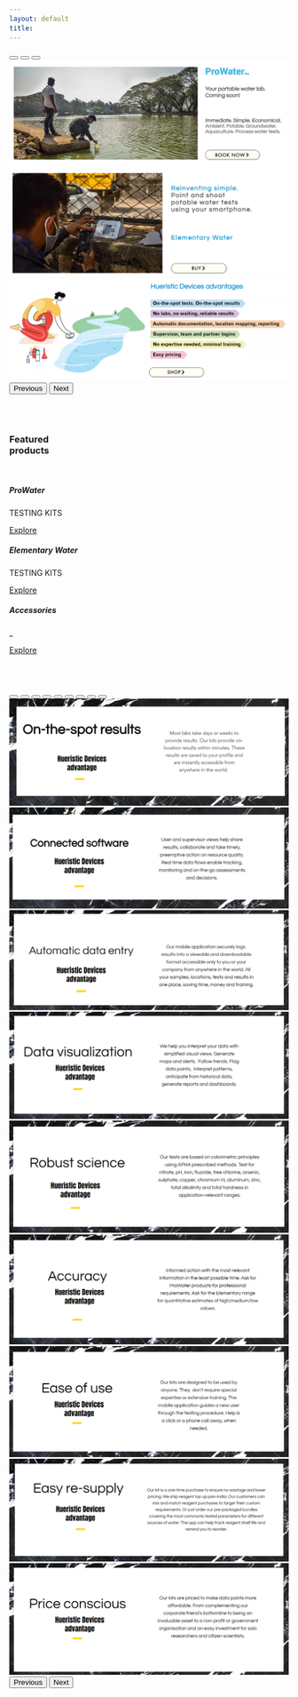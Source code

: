 ```yaml
---
layout: default
title:
---
```


<div id="carouselExampleDark" class="carousel carousel-dark slide" data-bs-ride="carousel">
  <div class="carousel-indicators">
    <button type="button" data-bs-target="#carouselExampleDark" data-bs-slide-to="0" class="active" aria-current="true" aria-label="Slide 1"></button>
    <button type="button" data-bs-target="#carouselExampleDark" data-bs-slide-to="1" aria-label="Slide 2"></button>
    <button type="button" data-bs-target="#carouselExampleDark" data-bs-slide-to="2" aria-label="Slide 3"></button>
  </div>
  <div class="carousel-inner">
    <div class="carousel-item active" data-bs-interval="10000">
          <img src="/images/assets/home_slider_1.png" class="d-block w-100" alt="HD Product">
      <div class="carousel-caption d-none d-md-block">
      </div>
    </div>
    <div class="carousel-item" data-bs-interval="2000">
          <img src="/images/assets/home_slider_2.png" class="d-block w-100" alt="HD Product">
      <div class="carousel-caption d-none d-md-block">
      </div>
    </div>
    <div class="carousel-item">
          <img src="/images/assets/home_slider_3.png" class="d-block w-100" alt="HD Product">
      <div class="carousel-caption d-none d-md-block">
      </div>
    </div>
  </div>
  <button class="carousel-control-prev" type="button" data-bs-target="#carouselExampleDark" data-bs-slide="prev">
    <span class="carousel-control-prev-icon" aria-hidden="true"></span>
    <span class="visually-hidden">Previous</span>
  </button>
  <button class="carousel-control-next" type="button" data-bs-target="#carouselExampleDark" data-bs-slide="next">
    <span class="carousel-control-next-icon" aria-hidden="true"></span>
    <span class="visually-hidden">Next</span>
  </button>
</div>

<br><br>

### Featured <br>    products  

<br>

<div class="row">
  <div class="col-md-4">
    <div class="card text-center card1">
      <div class="card-body">
        <h5 class="card-title"><strong>ProWater</strong></h5>
        <p class="card-text">TESTING KITS</p>
        <a class="btn btn-primary" href="https://shop.hueristicdevices.com/prowater-testing-products">Explore</a>
      </div>
    </div>
  </div>
  <div class="col-md-4">
    <div class="card text-center card2">
      <div class="card-body">
        <h5 class="card-title"><strong>Elementary Water</strong></h5>
        <p class="card-text">TESTING KITS</p>
        <a class="btn btn-primary" href="https://shop.hueristicdevices.com/copy-of-prosoil">Explore</a>
      </div>
    </div>
  </div>
  <div class="col-md-4">
    <div class="card text-center card3">
      <div class="card-body">
        <h5 class="card-title"><strong>Accessories</strong></h5>
        <p class="card-text">_</p>
        <a class="btn btn-primary" href="https://shop.hueristicdevices.com/copy-of-elementary">Explore</a>
      </div>
    </div>
  </div>
</div>

<br><br>


<div id="carouselDark" class="carousel carousel-dark slide" data-bs-ride="carousel">
  <div class="carousel-indicators">
    <button type="button" data-bs-target="#carouselDark" data-bs-slide-to="0" class="active" aria-current="true" aria-label="Slide 1"></button>
    <button type="button" data-bs-target="#carouselDark" data-bs-slide-to="1" aria-label="Slide 2"></button>
    <button type="button" data-bs-target="#carouselDark" data-bs-slide-to="2" aria-label="Slide 3"></button>
    <button type="button" data-bs-target="#carouselDark" data-bs-slide-to="3" aria-label="Slide 4"></button>
    <button type="button" data-bs-target="#carouselDark" data-bs-slide-to="4" aria-label="Slide 5"></button>
    <button type="button" data-bs-target="#carouselDark" data-bs-slide-to="5" aria-label="Slide 6"></button>
    <button type="button" data-bs-target="#carouselDark" data-bs-slide-to="6" aria-label="Slide 7"></button>
    <button type="button" data-bs-target="#carouselDark" data-bs-slide-to="7" aria-label="Slide 8"></button>
    <button type="button" data-bs-target="#carouselDark" data-bs-slide-to="8" aria-label="Slide 9"></button>
  </div>
  <div class="carousel-inner">
    <div class="carousel-item active">
      <img src="/images/assets/index_slider_1.png" class="d-block w-100" alt="HD Product">
    </div>
    <div class="carousel-item">
      <img src="/images/assets/index_slider_2.png" class="d-block w-100" alt="HD Product">
    </div>
    <div class="carousel-item">
      <img src="/images/assets/index_slider_3.png" class="d-block w-100" alt="HD Product">
    </div>
     <div class="carousel-item">
      <img src="/images/assets/index_slider_4.png" class="d-block w-100" alt="HD Product">
    </div>
     <div class="carousel-item">
      <img src="/images/assets/index_slider_5.png" class="d-block w-100" alt="HD Product">
    </div>
     <div class="carousel-item">
      <img src="/images/assets/index_slider_6.png" class="d-block w-100" alt="HD Product">
    </div>
     <div class="carousel-item">
      <img src="/images/assets/index_slider_7.png" class="d-block w-100" alt="HD Product">
    </div>
     <div class="carousel-item">
      <img src="/images/assets/index_slider_8.png" class="d-block w-100" alt="HD Product">
    </div>
     <div class="carousel-item">
      <img src="/images/assets/index_slider_9.png" class="d-block w-100" alt="HD Product">
    </div>
  </div>
  <!-- </div> -->
  <button class="carousel-control-prev" type="button" data-bs-target="#carouselDark" data-bs-slide="prev">
    <span class="carousel-control-prev-icon" aria-hidden="true"></span>
    <span class="visually-hidden">Previous</span>
  </button>
  <button class="carousel-control-next" type="button" data-bs-target="#carouselDark" data-bs-slide="next">
    <span class="carousel-control-next-icon" aria-hidden="true"></span>
    <span class="visually-hidden">Next</span>
  </button>
</div>




